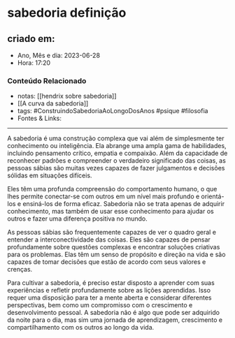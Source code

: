 # sabedoria definição

## criado em: 
-  Ano, Mês e dia: 2023-06-28
- Hora: 17:20

### Conteúdo Relacionado
- notas: [[hendrix sobre sabedoria]]
- [[A curva da sabedoria]]
- tags: #ConstruindoSabedoriaAoLongoDosAnos #psique #filosofia 
- Fontes & Links: 
---

A sabedoria é uma construção complexa que vai além de simplesmente ter conhecimento ou inteligência. Ela abrange uma ampla gama de habilidades, incluindo pensamento crítico, empatia e compaixão. Além da capacidade de reconhecer padrões e compreender o verdadeiro significado das coisas, as pessoas sábias são muitas vezes capazes de fazer julgamentos e decisões sólidas em situações difíceis.

Eles têm uma profunda compreensão do comportamento humano, o que lhes permite conectar-se com outros em um nível mais profundo e orientá-los e ensiná-los de forma eficaz. Sabedoria não se trata apenas de adquirir conhecimento, mas também de usar esse conhecimento para ajudar os outros e fazer uma diferença positiva no mundo.

As pessoas sábias são frequentemente capazes de ver o quadro geral e entender a interconectividade das coisas. Eles são capazes de pensar profundamente sobre questões complexas e encontrar soluções criativas para os problemas. Elas têm um senso de propósito e direção na vida e são capazes de tomar decisões que estão de acordo com seus valores e crenças.

Para cultivar a sabedoria, é preciso estar disposto a aprender com suas experiências e refletir profundamente sobre as lições aprendidas. Isso requer uma disposição para ter a mente aberta e considerar diferentes perspectivas, bem como um compromisso com o crescimento e desenvolvimento pessoal. A sabedoria não é algo que pode ser adquirido da noite para o dia, mas sim uma jornada de aprendizagem, crescimento e compartilhamento com os outros ao longo da vida.